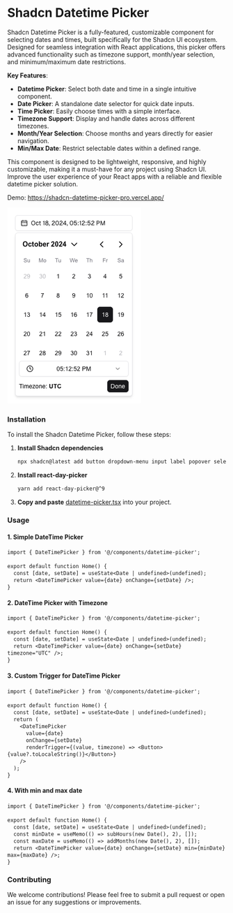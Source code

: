# Shadcn Datetime Picker

Shadcn Datetime Picker is a fully-featured, customizable component for selecting dates and times, built specifically for the Shadcn UI ecosystem. Designed for seamless integration with React applications, this picker offers advanced functionality such as timezone support, month/year selection, and minimum/maximum date restrictions.

**Key Features**:
- **Datetime Picker**: Select both date and time in a single intuitive component.
- **Date Picker**: A standalone date selector for quick date inputs.
- **Time Picker**: Easily choose times with a simple interface.
- **Timezone Support**: Display and handle dates across different timezones.
- **Month/Year Selection**: Choose months and years directly for easier navigation.
- **Min/Max Date**: Restrict selectable dates within a defined range.

This component is designed to be lightweight, responsive, and highly customizable, making it a must-have for any project using Shadcn UI. Improve the user experience of your React apps with a reliable and flexible datetime picker solution.

Demo: https://shadcn-datetime-picker-pro.vercel.app/

![Simple DateTime Picker](images/simple.png)

### Installation

To install the Shadcn Datetime Picker, follow these steps:

1. **Install Shadcn dependencies**
   ```bash
   npx shadcn@latest add button dropdown-menu input label popover select scroll-area
   ```

2. **Install react-day-picker**
   ```bash
   yarn add react-day-picker@^9
   ```

3. **Copy and paste** [datetime-picker.tsx](./components/datetime-picker.tsx) into your project.

### Usage

#### 1. Simple DateTime Picker
```tsx
import { DateTimePicker } from '@/components/datetime-picker';

export default function Home() {
  const [date, setDate] = useState<Date | undefined>(undefined);
  return <DateTimePicker value={date} onChange={setDate} />;
}
```

#### 2. DateTime Picker with Timezone
```tsx
import { DateTimePicker } from '@/components/datetime-picker';

export default function Home() {
  const [date, setDate] = useState<Date | undefined>(undefined);
  return <DateTimePicker value={date} onChange={setDate} timezone="UTC" />;
}
```

#### 3. Custom Trigger for DateTime Picker
```tsx
import { DateTimePicker } from '@/components/datetime-picker';

export default function Home() {
  const [date, setDate] = useState<Date | undefined>(undefined);
  return (
    <DateTimePicker
      value={date}
      onChange={setDate}
      renderTrigger={(value, timezone) => <Button>{value?.toLocaleString()}</Button>}
    />
  );
}
```

#### 4. With min and max date
```tsx
import { DateTimePicker } from '@/components/datetime-picker';

export default function Home() {
  const [date, setDate] = useState<Date | undefined>(undefined);
  const minDate = useMemo(() => subHours(new Date(), 2), []);
  const maxDate = useMemo(() => addMonths(new Date(), 2), []);
  return <DateTimePicker value={date} onChange={setDate} min={minDate} max={maxDate} />;
}
```

### Contributing

We welcome contributions! Please feel free to submit a pull request or open an issue for any suggestions or improvements.
